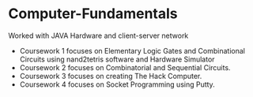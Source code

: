 # Computer-Fundamentals
 Worked with JAVA Hardware and client-server network
 <ul>
  <li>Coursework 1 focuses on Elementary Logic Gates and Combinational Circuits using nand2tetris software and Hardware Simulator</li>
  <li>Coursework 2 focuses on Combinatorial and Sequential Circuits.</li>
  <li>Coursework 3 focuses on creating The Hack Computer.</li>
  <li>Coursework 4 focuses on Socket Programming using Putty.</li>
 </ul>
